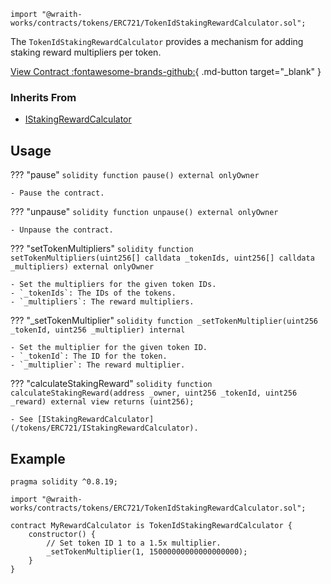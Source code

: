 ```solidity
import "@wraith-works/contracts/tokens/ERC721/TokenIdStakingRewardCalculator.sol";
```

The `TokenIdStakingRewardCalculator` provides a mechanism for adding staking reward multipliers per token.

[View Contract :fontawesome-brands-github:](https://github.com/Wraith-Works/wraith-works-contracts/blob/main/contracts/tokens/ERC721/TokenIdStakingRewardCalculator.sol){ .md-button target="_blank" }

### Inherits From

- [IStakingRewardCalculator](/tokens/ERC721/IStakingRewardCalculator)

## Usage

??? "pause"
    ```solidity
    function pause() external onlyOwner
    ```

    - Pause the contract.

??? "unpause"
    ```solidity
    function unpause() external onlyOwner
    ```

    - Unpause the contract.

??? "setTokenMultipliers"
    ```solidity
    function setTokenMultipliers(uint256[] calldata _tokenIds, uint256[] calldata _multipliers) external onlyOwner
    ```

    - Set the multipliers for the given token IDs.
    - `_tokenIds`: The IDs of the tokens.
    - `_multipliers`: The reward multipliers.

??? "_setTokenMultiplier"
    ```solidity
    function _setTokenMultiplier(uint256 _tokenId, uint256 _multiplier) internal
    ```

    - Set the multiplier for the given token ID.
    - `_tokenId`: The ID for the token.
    - `_multiplier`: The reward multiplier.

??? "calculateStakingReward"
    ```solidity
    function calculateStakingReward(address _owner, uint256 _tokenId, uint256 _reward) external view returns (uint256);
    ```

    - See [IStakingRewardCalculator](/tokens/ERC721/IStakingRewardCalculator).

## Example

```solidity
pragma solidity ^0.8.19;

import "@wraith-works/contracts/tokens/ERC721/TokenIdStakingRewardCalculator.sol";

contract MyRewardCalculator is TokenIdStakingRewardCalculator {
    constructor() {
        // Set token ID 1 to a 1.5x multiplier.
        _setTokenMultiplier(1, 15000000000000000000);
    }
}
```

